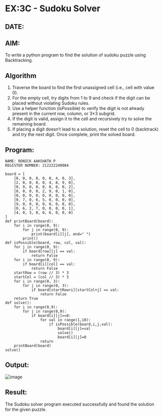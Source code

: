 # EX:3C - Sudoku Solver
## DATE:

## AIM:
To write a python program to find the solution of sudoku puzzle using Backtracking.

## Algorithm

1. Traverse the board to find the first unassigned cell (i.e., cell with value 0).
2. For the empty cell, try digits from 1 to 9 and check if the digit can be placed without violating Sudoku rules.
3. Use a helper function (isPossible) to verify the digit is not already present in the current row, column, or 3×3 subgrid.
4. If the digit is valid, assign it to the cell and recursively try to solve the remaining board.
5. If placing a digit doesn’t lead to a solution, reset the cell to 0 (backtrack) and try the next digit. Once complete, print the solved board.

## Program:
```
NAME: RONICK AAKSHATH P
REGISTER NUMBER: 212222240084
```
```
board = [
    [0, 0, 0, 8, 0, 0, 4, 0, 3],
    [2, 0, 0, 0, 0, 4, 8, 9, 0],
    [0, 9, 0, 0, 0, 0, 0, 0, 2],
    [0, 0, 0, 0, 2, 9, 0, 1, 0],
    [0, 0, 0, 0, 0, 0, 0, 0, 0],
    [0, 7, 0, 6, 5, 0, 0, 0, 0],
    [9, 0, 0, 0, 0, 0, 0, 8, 0],
    [0, 6, 2, 7, 0, 0, 0, 0, 1],
    [4, 0, 3, 0, 0, 6, 0, 0, 0]
]
def printBoard(board):
    for i in range(0, 9):
        for j in range(0, 9):
            print(board[i][j], end=" ")
        print()
def isPossible(board, row, col, val):
    for j in range(0, 9):
        if board[row][j] == val:
            return False
    for i in range(0, 9):
        if board[i][col] == val:
            return False
    startRow = (row // 3) * 3
    startCol = (col // 3) * 3
    for i in range(0, 3):
        for j in range(0, 3):
            if board[startRow+i][startCol+j] == val:
                return False
    return True
def solve():
    for i in range(0,9):
        for j in range(0,9):
            if board[i][j]==0:
                for val in range(1,10):
                    if isPossible(board,i,j,val):
                        board[i][j]=val
                        solve()
                        board[i][j]=0
                return 
    printBoard(board)
solve()
```

## Output:

![image](https://github.com/user-attachments/assets/2a2f5867-34ec-497a-8303-6619dac9d674)


## Result:

The Sudoku solver program executed successfully and found the solution for the given puzzle.
